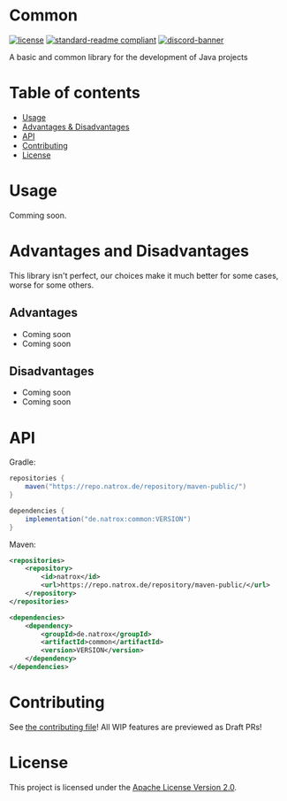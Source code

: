 # Common

[![license](https://img.shields.io/github/license/NatroxMC/Common?style=for-the-badge&color=b2204c)](../LICENSE)
[![standard-readme compliant](https://img.shields.io/badge/readme%20style-standard-brightgreen.svg?style=for-the-badge)](https://github.com/RichardLitt/standard-readme)
[![discord-banner](https://shields.io/discord/718476275022299157?label=discord&style=for-the-badge&color=7289da)](https://discord.natrox.de)

A basic and common library for the development of Java projects

# Table of contents
- [Usage](#usage)
- [Advantages & Disadvantages](#advantages-and-disadvantages)
- [API](#api)
- [Contributing](#contributing)
- [License](#license)

# Usage
Comming soon.

# Advantages and Disadvantages
This library isn't perfect, our choices make it much better for some cases, worse for some others.

## Advantages
* Coming soon
* Coming soon

## Disadvantages
* Coming soon
* Coming soon

# API
Gradle:
```java
repositories {
    maven("https://repo.natrox.de/repository/maven-public/")
}

dependencies {
    implementation("de.natrox:common:VERSION")
}
```
Maven:
```xml
<repositories>
    <repository>
        <id>natrox</id>
        <url>https://repo.natrox.de/repository/maven-public/</url>
    </repository>
</repositories>

<dependencies>
    <dependency>
        <groupId>de.natrox</groupId>
        <artifactId>common</artifactId>
        <version>VERSION</version>
    </dependency>
</dependencies>
```

# Contributing
See [the contributing file](CONTRIBUTING.md)!
All WIP features are previewed as Draft PRs!

# License
This project is licensed under the [Apache License Version 2.0](../LICENSE).
